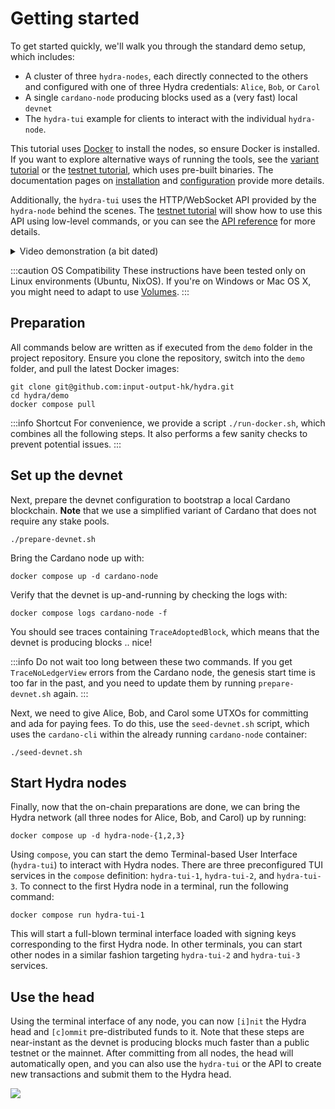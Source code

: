 # Getting started
To get started quickly, we'll walk you through the standard demo setup, which includes:

* A cluster of three `hydra-nodes`, each directly connected to the others and configured with one of three Hydra credentials: `Alice`, `Bob`, or `Carol`
* A single `cardano-node` producing blocks used as a (very fast) local `devnet`
* The `hydra-tui` example for clients to interact with the individual `hydra-node`.

This tutorial uses [Docker](https://www.docker.com/get-started) to install the nodes, so ensure Docker is installed. If you want to explore alternative ways of running the tools, see the [variant tutorial](./getting-started-without-docker.md) or the [testnet tutorial](./tutorial/index.md), which uses pre-built binaries. The documentation pages on [installation](./installation) and [configuration](./configuration) provide more details.

Additionally, the `hydra-tui` uses the HTTP/WebSocket API provided by the `hydra-node` behind the scenes. The [testnet tutorial](./tutorial/index.md) will show how to use this API using low-level commands, or you can see the [API reference](https://hydra.family/head-protocol/unstable/api-reference) for more details.

<details>
<summary>Video demonstration (a bit dated)</summary>

<iframe style={{width: '100%', height: '480px'}} src="https://www.youtube.com/embed/dJk5_kB3BM4" title="Hydra Head Demo" frameborder="0" allow="accelerometer; autoplay; clipboard-write; encrypted-media; gyroscope; picture-in-picture" allowfullscreen="true"></iframe>

</details>

:::caution OS Compatibility
These instructions have been tested only on Linux environments (Ubuntu, NixOS). If you're on Windows or Mac OS X, you might need to adapt to use [Volumes](https://docs.docker.com/storage/volumes/).
:::

## Preparation

All commands below are written as if executed from the `demo` folder in the project repository. Ensure you clone the repository, switch into the `demo` folder, and pull the latest Docker images:

```shell
git clone git@github.com:input-output-hk/hydra.git
cd hydra/demo
docker compose pull
```

:::info Shortcut
For convenience, we provide a script `./run-docker.sh`, which combines all the following steps. It also performs a few sanity checks to prevent potential issues.
:::

## Set up the devnet

Next, prepare the devnet configuration to bootstrap a local Cardano blockchain. 
**Note** that we use a simplified variant of Cardano that does not require any stake pools.

```shell
./prepare-devnet.sh
```

Bring the Cardano node up with:

```shell
docker compose up -d cardano-node
```

Verify that the devnet is up-and-running by checking the logs with:
```shell
docker compose logs cardano-node -f
```

You should see traces containing `TraceAdoptedBlock`, which means that the devnet is producing blocks .. nice!

:::info
Do not wait too long between these two commands. If you get `TraceNoLedgerView` errors from the Cardano node, the genesis start time is too far in the past, and you need to update them by running `prepare-devnet.sh` again.
:::

Next, we need to give Alice, Bob, and Carol some UTXOs for committing and ada for paying fees. To do this, use the `seed-devnet.sh` script, which uses the `cardano-cli` within the already running `cardano-node` container:

```shell
./seed-devnet.sh
```

## Start Hydra nodes

Finally, now that the on-chain preparations are done, we can bring the Hydra network (all three nodes for Alice, Bob, and Carol) up by running:

```shell
docker compose up -d hydra-node-{1,2,3}
```

Using `compose`, you can start the demo Terminal-based User Interface (`hydra-tui`) to interact with Hydra nodes. There are three preconfigured TUI services in the `compose` definition: `hydra-tui-1`, `hydra-tui-2`, and `hydra-tui-3`. To connect to the first Hydra node in a terminal, run the following command:

```shell
docker compose run hydra-tui-1
```

This will start a full-blown terminal interface loaded with signing keys corresponding to the first Hydra node. In other terminals, you can start other nodes in a similar fashion targeting `hydra-tui-2` and `hydra-tui-3` services.

## Use the head

Using the terminal interface of any node, you can now `[i]nit` the Hydra head and `[c]ommit` pre-distributed funds to it. Note that these steps are near-instant as the devnet is producing blocks much faster than a public testnet or the mainnet. After committing from all nodes, the head will automatically open, and you can also use the `hydra-tui` or the API to create new transactions and submit them to the Hydra head.

![](./open-head.png)